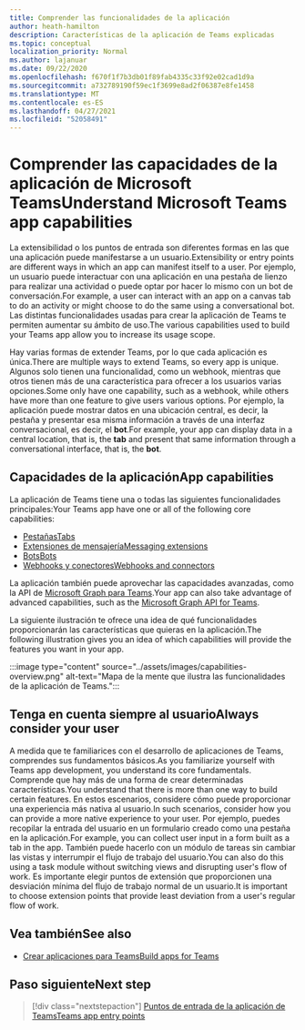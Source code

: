```yaml
---
title: Comprender las funcionalidades de la aplicación
author: heath-hamilton
description: Características de la aplicación de Teams explicadas
ms.topic: conceptual
localization_priority: Normal
ms.author: lajanuar
ms.date: 09/22/2020
ms.openlocfilehash: f670f1f7b3db01f89fab4335c33f92e02cad1d9a
ms.sourcegitcommit: a732789190f59ec1f3699e8ad2f06387e8fe1458
ms.translationtype: MT
ms.contentlocale: es-ES
ms.lasthandoff: 04/27/2021
ms.locfileid: "52058491"
---
```

# <a name="understand-microsoft-teams-app-capabilities"></a><span data-ttu-id="a9931-103">Comprender las capacidades de la aplicación de Microsoft Teams</span><span class="sxs-lookup"><span data-stu-id="a9931-103">Understand Microsoft Teams app capabilities</span></span>

<span data-ttu-id="a9931-104">La extensibilidad o los puntos de entrada son diferentes formas en las que una aplicación puede manifestarse a un usuario.</span><span class="sxs-lookup"><span data-stu-id="a9931-104">Extensibility or entry points are different ways in which an app can manifest itself to a user.</span></span> <span data-ttu-id="a9931-105">Por ejemplo, un usuario puede interactuar con una aplicación en una pestaña de lienzo para realizar una actividad o puede optar por hacer lo mismo con un bot de conversación.</span><span class="sxs-lookup"><span data-stu-id="a9931-105">For example, a user can interact with an app on a canvas tab to do an activity or might choose to do the same using a conversational bot.</span></span> <span data-ttu-id="a9931-106">Las distintas funcionalidades usadas para crear la aplicación de Teams te permiten aumentar su ámbito de uso.</span><span class="sxs-lookup"><span data-stu-id="a9931-106">The various capabilities used to build your Teams app allow you to increase its usage scope.</span></span>

<span data-ttu-id="a9931-107">Hay varias formas de extender Teams, por lo que cada aplicación es única.</span><span class="sxs-lookup"><span data-stu-id="a9931-107">There are multiple ways to extend Teams, so every app is unique.</span></span> <span data-ttu-id="a9931-108">Algunos solo tienen una funcionalidad, como un webhook, mientras que otros tienen más de una característica para ofrecer a los usuarios varias opciones.</span><span class="sxs-lookup"><span data-stu-id="a9931-108">Some only have one capability, such as a webhook, while others have more than one feature to give users various options.</span></span> <span data-ttu-id="a9931-109">Por ejemplo, la aplicación puede mostrar datos en  una ubicación central, es decir, la pestaña y presentar esa misma información a través de una interfaz conversacional, es decir, el **bot**.</span><span class="sxs-lookup"><span data-stu-id="a9931-109">For example, your app can display data in a central location, that is, the **tab** and present that same information through a conversational interface, that is, the **bot**.</span></span>

## <a name="app-capabilities"></a><span data-ttu-id="a9931-110">Capacidades de la aplicación</span><span class="sxs-lookup"><span data-stu-id="a9931-110">App capabilities</span></span>

<span data-ttu-id="a9931-111">La aplicación de Teams tiene una o todas las siguientes funcionalidades principales:</span><span class="sxs-lookup"><span data-stu-id="a9931-111">Your Teams app have one or all of the following core capabilities:</span></span>

* [<span data-ttu-id="a9931-112">Pestañas</span><span class="sxs-lookup"><span data-stu-id="a9931-112">Tabs</span></span>](../tabs/what-are-tabs.md)
* [<span data-ttu-id="a9931-113">Extensiones de mensajería</span><span class="sxs-lookup"><span data-stu-id="a9931-113">Messaging extensions</span></span>](../messaging-extensions/what-are-messaging-extensions.md)
* [<span data-ttu-id="a9931-114">Bots</span><span class="sxs-lookup"><span data-stu-id="a9931-114">Bots</span></span>](../bots/what-are-bots.md)
* [<span data-ttu-id="a9931-115">Webhooks y conectores</span><span class="sxs-lookup"><span data-stu-id="a9931-115">Webhooks and connectors</span></span>](../webhooks-and-connectors/what-are-webhooks-and-connectors.md)

<span data-ttu-id="a9931-116">La aplicación también puede aprovechar las capacidades avanzadas, como la API de [Microsoft Graph para Teams](https://docs.microsoft.com/graph/teams-concept-overview).</span><span class="sxs-lookup"><span data-stu-id="a9931-116">Your app can also take advantage of advanced capabilities, such as the [Microsoft Graph API for Teams](https://docs.microsoft.com/graph/teams-concept-overview).</span></span>

<span data-ttu-id="a9931-117">La siguiente ilustración te ofrece una idea de qué funcionalidades proporcionarán las características que quieras en la aplicación.</span><span class="sxs-lookup"><span data-stu-id="a9931-117">The following illustration gives you an idea of which capabilities will provide the features you want in your app.</span></span>

:::image type="content" source="../assets/images/capabilities-overview.png" alt-text="Mapa de la mente que ilustra las funcionalidades de la aplicación de Teams.":::

## <a name="always-consider-your-user"></a><span data-ttu-id="a9931-119">Tenga en cuenta siempre al usuario</span><span class="sxs-lookup"><span data-stu-id="a9931-119">Always consider your user</span></span>

<span data-ttu-id="a9931-120">A medida que te familiarices con el desarrollo de aplicaciones de Teams, comprendes sus fundamentos básicos.</span><span class="sxs-lookup"><span data-stu-id="a9931-120">As you familiarize yourself with Teams app development, you understand its core fundamentals.</span></span> <span data-ttu-id="a9931-121">Comprende que hay más de una forma de crear determinadas características.</span><span class="sxs-lookup"><span data-stu-id="a9931-121">You understand that there is more than one way to build certain features.</span></span> <span data-ttu-id="a9931-122">En estos escenarios, considere cómo puede proporcionar una experiencia más nativa al usuario.</span><span class="sxs-lookup"><span data-stu-id="a9931-122">In such scenarios, consider how you can provide a more native experience to your user.</span></span>
<span data-ttu-id="a9931-123">Por ejemplo, puedes recopilar la entrada del usuario en un formulario creado como una pestaña en la aplicación.</span><span class="sxs-lookup"><span data-stu-id="a9931-123">For example, you can collect user input in a form built as a tab in the app.</span></span> <span data-ttu-id="a9931-124">También puede hacerlo con un módulo de tareas sin cambiar las vistas y interrumpir el flujo de trabajo del usuario.</span><span class="sxs-lookup"><span data-stu-id="a9931-124">You can also do this using a task module without switching views and disrupting user's flow of work.</span></span> <span data-ttu-id="a9931-125">Es importante elegir puntos de extensión que proporcionen una desviación mínima del flujo de trabajo normal de un usuario.</span><span class="sxs-lookup"><span data-stu-id="a9931-125">It is important to choose extension points that provide least deviation from a user's regular flow of work.</span></span>

## <a name="see-also"></a><span data-ttu-id="a9931-126">Vea también</span><span class="sxs-lookup"><span data-stu-id="a9931-126">See also</span></span>

- [<span data-ttu-id="a9931-127">Crear aplicaciones para Teams</span><span class="sxs-lookup"><span data-stu-id="a9931-127">Build apps for Teams</span></span>](../overview.md)

## <a name="next-step"></a><span data-ttu-id="a9931-128">Paso siguiente</span><span class="sxs-lookup"><span data-stu-id="a9931-128">Next step</span></span>

> [!div class="nextstepaction"]
> [<span data-ttu-id="a9931-129">Puntos de entrada de la aplicación de Teams</span><span class="sxs-lookup"><span data-stu-id="a9931-129">Teams app entry points</span></span>](../concepts/extensibility-points.md)
